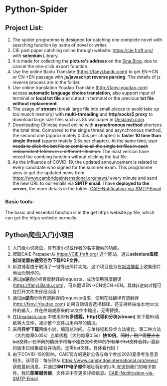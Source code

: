 # Python-Spider

## Project List:
1. The spider programme is designed for catching one complete novel with searching function by name of novel or writer.
2. CIE past paper catching online through website: https://cie.fraft.org/ with **selenium** Library.
3. It is made for collecting the **picture's address** on the [Sina Blog](http://blog.sina.com.cn/), due to cancel the one-click export function.
4. Use the online Baidu Translate (https://fanyi.baidu.com) to get EN->CN or CN->EN passage with **js/javascript reverse parsing**. The details of js reverse process are in the folder.
5. Use online translation Youdao Translate (http://fanyi.youdao.com) access **automatic language choice translation**, also support input of terminal or **local txt file** and output in terminal or the previous **txt file without replacement**.
6. The usage of **stream** (break large file into small pieces to avoid take up too musch memory) with **multi-threading** and **http/socks5 proxy** to download large size files such as 8k wallpaper in [Unsplash.com](https://www.unsplash.com).
7. Downloading Chinese novel online with **asynchronous method** shortens the total time. Compared to the single thread and asynchronous method, the second one (approximately 0.05s per chapter) is **faster 10 time than single thread** (approximately 0.5s per chapter). 
~~At the same time, user needs to click the bat file to combine all the single txt files in each independent folders in a different situation.~~ The least version have mixed the combing function without clicking the bat file.
8. As the influence of COVID-19, the updated announcement is related to every candidate who signed for the summer exam. This programme aims to get the updated news from https://www.cambridgeinternational.org/news/ every minute and send the new URL to our emails via **SMTP email**. I have **deployed to the server**, the more details in the folder. [CAIE-Notification-via-SMTP-Email](https://github.com/YHPeter/Python-Web-Crawler/tree/master/CAIE-Notification-via-SMTP-Email)

### Basic tools:
The basic and essential function is in the get https website.py file, which can get the https website normally.

## Python爬虫入门小项目
1.  入门级小说爬虫，具有按小说或作者的名字搜索的功能。
2.  爬取CAIE Patpaper从 https://CIE.fraft.org/ 这个网站，通过**selenium库模拟浏览器右键另存为下载PDF文件**。
3.  新浪博客由于取消了一键导出照片功能，这个项目是为在[新浪博客](http://blog.sina.com.cn/)上收集图片地址而制作的。
4.  通过**js逆向**分析百度翻译的requests，成功使用百度翻译 (https://fanyi.Baidu.com)，可以翻译EN->CN或CN->EN。具体js逆向过程可在打开文件夹仔细阅读！
5.  通过**js逆向**分析有道翻译的requests请求，使用在线翻译有道翻译 (http://fanyi.Youdao.com) 访问自动语言选择翻译，还支持终端或本地txt文件的输入，并在终端或原来的txt文件中输出，无需替换。
6.  在[Unsplash.com](https://www.unsplash.com) 中使用带有**多线程，http代理和分块(stream)** 来下载8k墙纸等大文件，减少整个文件占用内存的情况。
7.  采用**异步下载**网络小说，缩短总时间。与单线程和异步方法相比，第二种方法（大约每章0.05s）比单线程（大约每章0.5s）**快10倍**。~~同时，用户需要点击bat文件，在不同的情况下将每个独立文件夹中的所有单个txt文件合并。~~最新的版本已经集成合并功能，无需bat文件。具体看代码！
8.  由于COVID-19的影响，CAIE官方的更新公告与每个参加2020夏季考生息息相关。该项目：每分钟从 https://www.cambridgeinternational.org/news/ 获取最新消息，并通过**SMTP电子邮件**地址将新的URL发送到我们的电子邮件。我已**部署服务器**，文件夹中有更多详细信息。[CAIE-Notification-via-SMTP-Email](https://github.com/YHPeter/Python-Web-Crawler/tree/master/CAIE-Notification-via-SMTP-Email)
